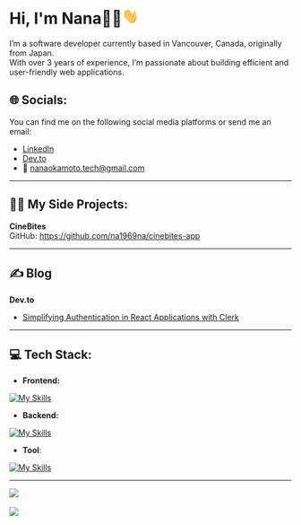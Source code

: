 <div>
  <h1>Hi, I'm Nana👩‍💻<img src="https://github.com/ABSphreak/ABSphreak/blob/master/gifs/Hi.gif" width="30px"></h1>


I’m a software developer currently based in Vancouver, Canada, originally from Japan.  
With over 3 years of experience, I’m passionate about building efficient and user-friendly web applications.<br/>
</div>

## 🌐 Socials:
You can find me on the following social media platforms or send me an email:<br/>
- [LinkedIn](https://www.linkedin.com/in/nana-okamoto/)
- [Dev.to](https://dev.to/na1969na)
- 📩 nanaokamoto.tech@gmail.com
---

## 👩‍💻 My Side Projects:
**CineBites** <br/>
  GitHub: https://github.com/na1969na/cinebites-app <br/>

---

## ✍️ Blog
**Dev.to**
- [Simplifying Authentication in React Applications with Clerk](https://dev.to/na1969na/simplifying-authentication-in-react-applications-with-clerk-32db)

---

## 💻 Tech Stack:
- **Frontend:** <br/>

[![My Skills](https://skillicons.dev/icons?i=html,css,js,ts,nodejs,react,nextjs,angular,sass,tailwind,materialui)](https://skillicons.dev)<br/>


- **Backend:** <br/>

[![My Skills](https://skillicons.dev/icons?i=cs,dotnet,ruby,rails,postgres,mongodb,supabase)](https://skillicons.dev)<br/>


- **Tool**: <br/>

[![My Skills](https://skillicons.dev/icons?i=postman,git,github,gitlab,aws,vite,visualstudio,vscode)](https://skillicons.dev)<br/>

---

![](https://github-readme-stats.vercel.app/api/top-langs/?username=na1969na&theme=dark&hide_border=false&include_all_commits=false&count_private=false&layout=compact)

[![](https://visitcount.itsvg.in/api?id=na1969na&icon=0&color=0)](https://visitcount.itsvg.in)
